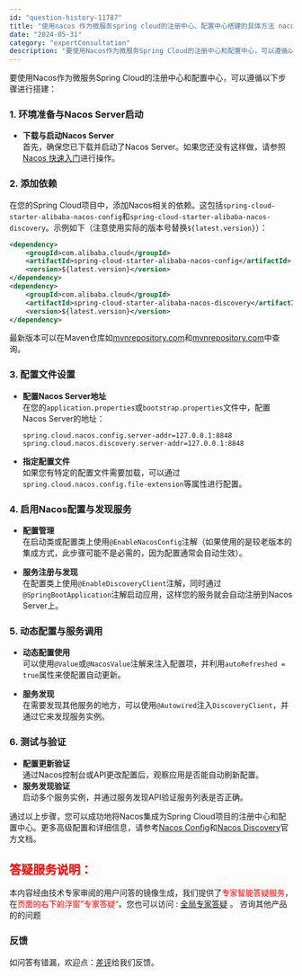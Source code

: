 ```yaml
---
id: "question-history-11787"
title: "使用nacos 作为微服务spring cloud的注册中心、配置中心搭建的具体方法 nacos-opensource"
date: "2024-05-31"
category: "expertConsultation"
description: "要使用Nacos作为微服务Spring Cloud的注册中心和配置中心，可以遵循以下步骤进行搭建：### 1. 环境准备与Nacos Server启动- **下载与启动Nacos Server**    首先，确保您已下载并启动了Nacos Server。如果您还没有这样做，请参照[Nacos 快速"
---
```


要使用Nacos作为微服务Spring Cloud的注册中心和配置中心，可以遵循以下步骤进行搭建：

### 1. 环境准备与Nacos Server启动
- **下载与启动Nacos Server**  
  首先，确保您已下载并启动了Nacos Server。如果您还没有这样做，请参照[Nacos 快速入门](../quickstart/quick-start.md)进行操作。

### 2. 添加依赖
在您的Spring Cloud项目中，添加Nacos相关的依赖。这包括`spring-cloud-starter-alibaba-nacos-config`和`spring-cloud-starter-alibaba-nacos-discovery`。示例如下（注意使用实际的版本号替换`${latest.version}`）：
```xml
<dependency>
    <groupId>com.alibaba.cloud</groupId>
    <artifactId>spring-cloud-starter-alibaba-nacos-config</artifactId>
    <version>${latest.version}</version>
</dependency>
<dependency>
    <groupId>com.alibaba.cloud</groupId>
    <artifactId>spring-cloud-starter-alibaba-nacos-discovery</artifactId>
    <version>${latest.version}</version>
</dependency>
```
最新版本可以在Maven仓库如[mvnrepository.com](https://mvnrepository.com/artifact/com.alibaba.cloud/spring-cloud-starter-alibaba-nacos-config)和[mvnrepository.com](https://mvnrepository.com/artifact/com.alibaba.cloud/spring-cloud-starter-alibaba-nacos-discovery)中查询。

### 3. 配置文件设置
- **配置Nacos Server地址**  
  在您的`application.properties`或`bootstrap.properties`文件中，配置Nacos Server的地址：
  ```properties
  spring.cloud.nacos.config.server-addr=127.0.0.1:8848
  spring.cloud.nacos.discovery.server-addr=127.0.0.1:8848
  ```

- **指定配置文件**  
  如果您有特定的配置文件需要加载，可以通过`spring.cloud.nacos.config.file-extension`等属性进行配置。

### 4. 启用Nacos配置与发现服务
- **配置管理**  
  在启动类或配置类上使用`@EnableNacosConfig`注解（如果使用的是较老版本的集成方式，此步骤可能不是必需的，因为配置通常会自动生效）。

- **服务注册与发现**  
  在配置类上使用`@EnableDiscoveryClient`注解，同时通过`@SpringBootApplication`注解启动应用，这样您的服务就会自动注册到Nacos Server上。

### 5. 动态配置与服务调用
- **动态配置使用**  
  可以使用`@Value`或`@NacosValue`注解来注入配置项，并利用`autoRefreshed = true`属性来使配置自动更新。

- **服务发现**  
  在需要发现其他服务的地方，可以使用`@Autowired`注入`DiscoveryClient`，并通过它来发现服务实例。

### 6. 测试与验证
- **配置更新验证**  
  通过Nacos控制台或API更改配置后，观察应用是否能自动刷新配置。
- **服务发现验证**  
  启动多个服务实例，并通过服务发现API验证服务列表是否正确。

通过以上步骤，您可以成功地将Nacos集成为Spring Cloud项目的注册中心和配置中心。更多高级配置和详细信息，请参考[Nacos Config](https://github.com/spring-cloud-incubator/spring-cloud-alibaba/wiki/Nacos-config)和[Nacos Discovery](https://github.com/spring-cloud-incubator/spring-cloud-alibaba/wiki/Nacos-discovery)官方文档。
## <font color="#FF0000">答疑服务说明：</font> 

本内容经由技术专家审阅的用户问答的镜像生成，我们提供了<font color="#FF0000">专家智能答疑服务</font>，在<font color="#FF0000">页面的右下的浮窗”专家答疑“</font>。您也可以访问 : [全局专家答疑](https://opensource.alibaba.com/chatBot) 。 咨询其他产品的的问题

### 反馈
如问答有错漏，欢迎点：[差评](https://ai.nacos.io/user/feedbackByEnhancerGradePOJOID?enhancerGradePOJOId=14856)给我们反馈。
